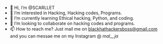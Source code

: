 - 👋 Hi, I’m @SCARLLET
- 👀 I’m interested in Hacking, Hacking codes, Programs.
- 🌱 I’m currently learning Ethical hacking, Python, and coding.
- 💞️ I’m looking to collaborate on hacking codes and programs.
- 📫 How to reach me?
 Just  mail me on blackhathackersboss@gmail.com and you can messae me on my Instagram @ _mal__ja_

<!---
SCARLLET-hub/SCARLLET-hub is a ✨ special ✨ repository because its `README.md` (this file) appears on your GitHub profile.
You can click the Preview link to take a look at your changes.
--->
